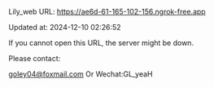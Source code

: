 Lily_web URL: https://ae6d-61-165-102-156.ngrok-free.app

Updated at: 2024-12-10 02:26:52

If you cannot open this URL, the server might be down.

Please contact: 

goley04@foxmail.com Or Wechat:GL_yeaH